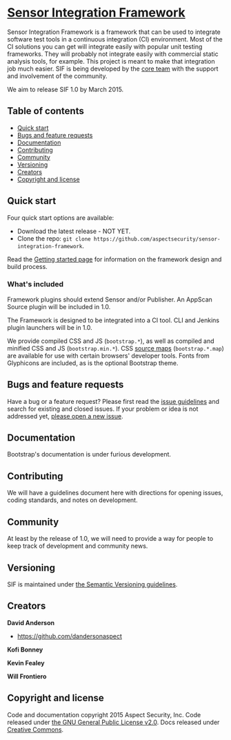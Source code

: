 # [Sensor Integration Framework](https://github.com/aspectsecurity/sensor-integration-framework)

Sensor Integration Framework is a framework that can be used to integrate software test tools in a continuous integration (CI) environment.  Most of the CI solutions you can get will integrate easily with popular unit testing frameworks.  They will probably not integrate easily with commercial static analysis tools, for example.  This project is meant to make that integration job much easier.  SIF is being developed by the [core team](https://github.com/orgs/twbs/people) with the support and involvement of the community.

We aim to release SIF 1.0 by March 2015.

## Table of contents

- [Quick start](#quick-start)
- [Bugs and feature requests](#bugs-and-feature-requests)
- [Documentation](#documentation)
- [Contributing](#contributing)
- [Community](#community)
- [Versioning](#versioning)
- [Creators](#creators)
- [Copyright and license](#copyright-and-license)

## Quick start

Four quick start options are available:

- Download the latest release - NOT YET.
- Clone the repo: `git clone https://github.com/aspectsecurity/sensor-integration-framework`.

Read the [Getting started page](https://github.com/aspectsecurity/sensor-integration-framework/getting-started) for information on the framework design and build process.

### What's included

Framework plugins should extend Sensor and/or Publisher.  An AppScan Source plugin will be included in 1.0.

The Framework is designed to be integrated into a CI tool.  CLI and Jenkins plugin launchers will be in 1.0.

We provide compiled CSS and JS (`bootstrap.*`), as well as compiled and minified CSS and JS (`bootstrap.min.*`). CSS [source maps](https://developers.google.com/chrome-developer-tools/docs/css-preprocessors) (`bootstrap.*.map`) are available for use with certain browsers' developer tools. Fonts from Glyphicons are included, as is the optional Bootstrap theme.



## Bugs and feature requests

Have a bug or a feature request? Please first read the [issue guidelines](https://github.com/aspectsecurity/sensor-integration-framework/blob/master/CONTRIBUTING.md#using-the-issue-tracker) and search for existing and closed issues. If your problem or idea is not addressed yet, [please open a new issue](https://github.com/aspectsecurity/sensor-integration-framework/issues/new).


## Documentation

Bootstrap's documentation is under furious development.



## Contributing

We will have a guidelines document here with directions for opening issues, coding standards, and notes on development.



## Community

At least by the release of 1.0, we will need to provide a way for people to keep track of development and community news.



## Versioning

SIF is maintained under [the Semantic Versioning guidelines](http://semver.org/).



## Creators

**David Anderson**

- <https://github.com/dandersonaspect>

**Kofi Bonney**

**Kevin Fealey**

**Will Frontiero**



## Copyright and license

Code and documentation copyright 2015 Aspect Security, Inc. Code released under [the GNU General Public License v2.0](https://github.com/aspectsecurity/sensor-integration-framework/blob/master/LICENSE). Docs released under [Creative Commons](https://github.com/aspectsecurity/sensor-integration-framework/blob/master/docs/LICENSE).